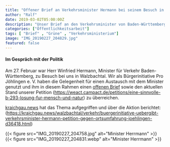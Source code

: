 ```yaml
---
title: "Offener Brief an Verkehrsminister Hermann bei seinem Besuch in Walzbachtal übergeben"
author: "Ralf"
date: 2019-03-02T05:00:00Z
description: "Unser Brief an den Verkehrsminister von Baden-Württemberg"
categories: ["Öffentlichkeitsarbeit"]
tags: [ "Brief" , "Grüne" , "Verkehrsministerium"]
image: "IMG_20190227_204829.jpg"
featured: false
---
```


#### Im Gespräch mit der Politik

Am 27. Februar war Herr Winfried Hermann, Minister für Verkehr Baden-Württemberg, zu Besuch bei uns in Walzbachtal. Wir als Bürgerinitiative Pro Jöhlingen e. V. haben die Gelegenheit für einen Austausch mit dem Minister genutzt  und ihm in diesem Rahmen einen [offenen Brief](Bürgerinitiative-Pro-Jöhlingen-LVM-Hermann.pdf) sowie den aktuellen Stand unserer Petition (https://weact.campact.de/petitions/eine-sinnvolle-b-293-losung-fur-mensch-und-natur) zu überreichen.

[kraichgau.news](https://kraichgau.news/) hat das Thema aufgegriffen und über die Aktion berichtet: (https://kraichgau.news/walzbachtal/verkehr/buergerinitiative-uebergibt-verkehrsminister-hermann-petition-gegen-ortsumfahrung-joehlingen-d36418.html)

{{< figure src="IMG_20190227_204758.jpg" alt="Minister Herrmann" >}}
{{< figure src="IMG_20190227_204831.webp" alt="Minister Herrmann" >}}

